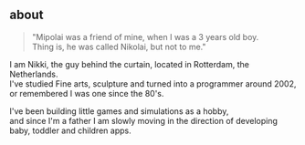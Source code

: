 

## about

> "Mipolai was a friend of mine, when I was a 3 years old boy.  
Thing is, he was called Nikolai, but not to me."


I am Nikki, the guy behind the curtain, located in Rotterdam, the Netherlands.  
I've studied Fine arts, sculpture and turned into a programmer around 2002,  
or remembered I was one since the 80's.  

I've been building little games and simulations as a hobby,  
and since I'm a father I am slowly moving in the direction of developing baby, toddler and children apps.

